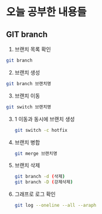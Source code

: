 # 오늘 공부한 내용들

##  GIT branch
1.  브랜치 목록 확인
```bash 
git branch
```
2.  브랜치 생성
   ```bash
   git branch 브랜치명
   ```
3.  브랜치 이동
   ```bash
   git switch 브랜치명
   ```
3. 1  이동과 동시에 브랜치 생성
   ```bash
   git switch -c hotfix
   ```
   
4. 브랜치 병합
   ```bash
   git merge 브랜치명
   ```
5. 브랜치 삭제
   ```bash
   git branch -d (삭제)
   git branch -D (강제삭제)
   ```
6. 그래프로 로그 확인
   ```bash
   git log --oneline --all --araph
   ```